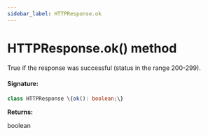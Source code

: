 ```yaml
---
sidebar_label: HTTPResponse.ok
---
```


# HTTPResponse.ok() method

True if the response was successful (status in the range 200-299).

#### Signature:

```typescript
class HTTPResponse \{ok(): boolean;\}
```

**Returns:**

boolean
